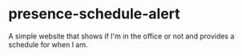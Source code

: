 # presence-schedule-alert
A simple website that shows if I'm in the office or not and provides a schedule for when I am.
